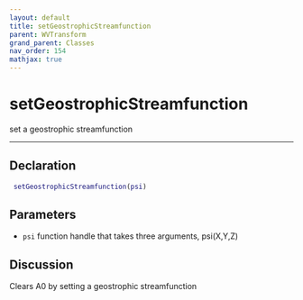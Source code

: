 ```yaml
---
layout: default
title: setGeostrophicStreamfunction
parent: WVTransform
grand_parent: Classes
nav_order: 154
mathjax: true
---
```


#  setGeostrophicStreamfunction

set a geostrophic streamfunction


---

## Declaration
```matlab
 setGeostrophicStreamfunction(psi)
```
## Parameters
+ `psi`  function handle that takes three arguments, psi(X,Y,Z)

## Discussion

  Clears A0 by setting a geostrophic streamfunction
      
